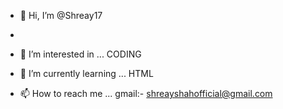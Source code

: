 - 👋 Hi, I’m @Shreay17

- 
- 👀 I’m interested in ...
  CODING  

- 🌱 I’m currently learning ...
  HTML
 

- 📫 How to reach me ...
gmail:- shreayshahofficial@gmail.com
